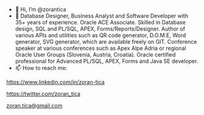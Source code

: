 - 👋 Hi, I’m @zorantica
- 👀 Database Designer, Business Analyst and Software Developer with 35+ years of experience. Oracle ACE Associate. Skilled in Database design, SQL and PL/SQL, APEX, Forms/Reports/Designer. Author of various APIs and utilities such as QR code generator, D.O.M.E, Word generator, SVG generator, which are available freely on GIT. Conference speaker at various conferences such as Apex Alpe Adria or regional Oracle User Groups (Slovenia, Austria, Croatia). Oracle certified professional for Advanced PL/SQL, APEX, Forms and Java SE developer.
- 📫 How to reach me:

https://www.linkedin.com/in/zoran-tica

https://twitter.com/zoran_tica

zoran.tica@gmail.com

<!---
zorantica/zorantica is a ✨ special ✨ repository because its `README.md` (this file) appears on your GitHub profile.
You can click the Preview link to take a look at your changes.
--->
